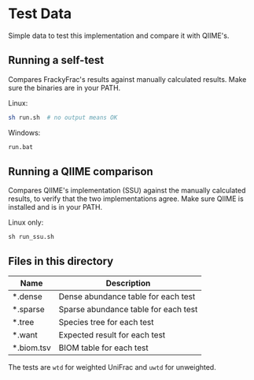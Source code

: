 # Test Data

Simple data to test this implementation and compare it with QIIME's.

## Running a self-test

Compares FrackyFrac's results against manually calculated results.
Make sure the binaries are in your PATH.

Linux:

```sh
sh run.sh  # no output means OK
```

Windows:

```cmd
run.bat
```

## Running a QIIME comparison

Compares QIIME's implementation (SSU) against the manually calculated results,
to verify that the two implementations agree.
Make sure QIIME is installed and is in your PATH.

Linux only:

```
sh run_ssu.sh
```

## Files in this directory

| Name | Description |
| - | - |
| *.dense | Dense abundance table for each test |
| *.sparse | Sparse abundance table for each test |
| *.tree | Species tree for each test |
| *.want | Expected result for each test |
| *.biom.tsv | BIOM table for each test |

The tests are `wtd` for weighted UniFrac and `uwtd` for unweighted.
